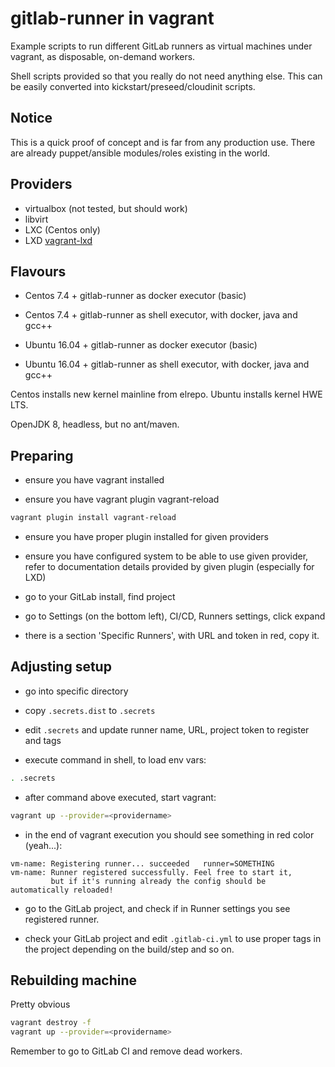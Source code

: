 # gitlab-runner in vagrant

Example scripts to run different GitLab runners as virtual machines under
vagrant, as disposable, on-demand workers.

Shell scripts provided so that you really do not need anything else.
This can be easily converted into kickstart/preseed/cloudinit scripts.

## Notice

This is a quick proof of concept and is far from any production use.
There are already puppet/ansible modules/roles existing in the world.

## Providers

- virtualbox (not tested, but should work)
- libvirt
- LXC (Centos only)
- LXD [vagrant-lxd](https://gitlab.com/catalyst-it/vagrant-lxd)

## Flavours

- Centos 7.4 + gitlab-runner as docker executor (basic)
- Centos 7.4 + gitlab-runner as shell executor, with docker, java and gcc++

- Ubuntu 16.04 + gitlab-runner as docker executor (basic)
- Ubuntu 16.04 + gitlab-runner as shell executor, with docker, java and gcc++

Centos installs new kernel mainline from elrepo.
Ubuntu installs kernel HWE LTS.

OpenJDK 8, headless, but no ant/maven.

## Preparing

- ensure you have vagrant installed

- ensure you have vagrant plugin vagrant-reload

```bash
vagrant plugin install vagrant-reload
```

- ensure you have proper plugin installed for given providers
- ensure you have configured system to be able to use given provider, refer to
  documentation details provided by given plugin (especially for LXD)

- go to your GitLab install, find project
- go to Settings (on the bottom left), CI/CD, Runners settings, click expand
- there is a section 'Specific Runners', with URL and token in red, copy it.

## Adjusting setup

- go into specific directory
- copy ``.secrets.dist`` to ``.secrets``

- edit ``.secrets`` and update runner name, URL, project token to register and tags

- execute command in shell, to load env vars:

```bash
. .secrets
```

- after command above executed, start vagrant:

```bash
vagrant up --provider=<providername>
```

- in the end of vagrant execution you should see something in red color (yeah...):

```text
vm-name: Registering runner... succeeded   runner=SOMETHING
vm-name: Runner registered successfully. Feel free to start it,
         but if it's running already the config should be automatically reloaded!
```

- go to the GitLab project, and check if in Runner settings you see registered
  runner.

- check your GitLab project and edit ``.gitlab-ci.yml`` to use proper tags in the
  project depending on the build/step and so on.

## Rebuilding machine

Pretty obvious

```bash
vagrant destroy -f
vagrant up --provider=<providername>
```

Remember to go to GitLab CI and remove dead workers.
